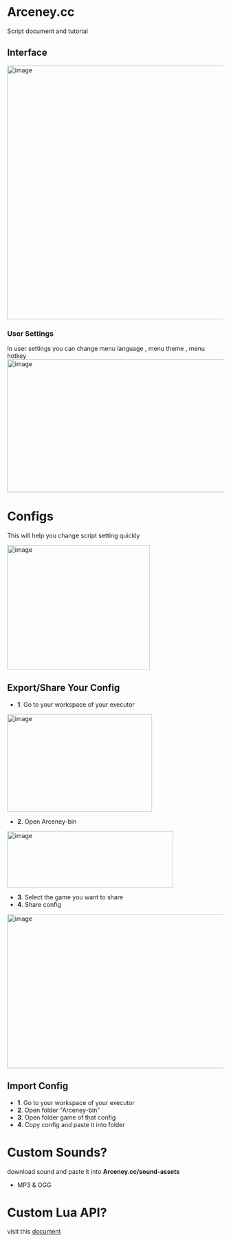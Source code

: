 # Arceney.cc
Script document and tutorial

## Interface
<img width="688" height="590" alt="image" src="https://github.com/user-attachments/assets/0af68e1d-b86c-4c97-96b4-95246adf7fdb" />

### User Settings
In user settings
you can change menu language , menu theme , menu hotkey
<img width="653" height="309" alt="image" src="https://github.com/user-attachments/assets/a491f955-2043-40da-afbb-13fd5c6a00be" />

# Configs
This will help you change script setting quickly

<img width="332" height="290" alt="image" src="https://github.com/user-attachments/assets/3330294c-39e6-4652-8495-2f5d56d1eb05" />

## Export/Share Your Config

- **1**. Go to your workspace of your executor

<img width="337" height="227" alt="image" src="https://github.com/user-attachments/assets/48727ceb-1f79-4c5a-9d9e-3f8ccb2f69b4" />

- **2**. Open Arceney-bin

<img width="386" height="131" alt="image" src="https://github.com/user-attachments/assets/0dd2336d-b5b7-47b6-9e68-fbd12ffb22a9" />

- **3**. Select the game you want to share
- **4**. Share config
<img width="660" height="358" alt="image" src="https://github.com/user-attachments/assets/7b0a2309-dca7-48f1-84c0-884f03310e97" />

## Import Config
- **1**. Go to your workspace of your executor
- **2**. Open folder "Arceney-bin"
- **3**. Open folder game of that config
- **4**. Copy config and paste it into folder

# Custom Sounds?
download sound and paste it into **Arceney.cc/sound-assets**
- MP3 & OGG

# Custom Lua API?
visit this [document](https://github.com/4lpaca-pin/Arceney/blob/main/examples/api/README.md)
